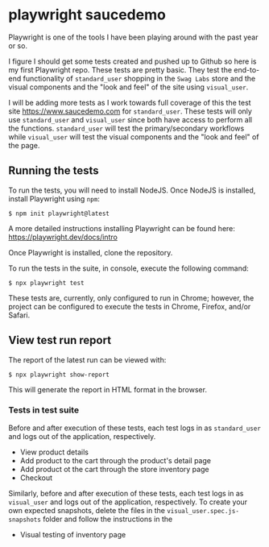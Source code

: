 # playwright saucedemo

Playwright is one of the tools I have been playing around with the past year or so.

I figure I should get some tests created and pushed up to Github so here is my first Playwright repo. 
These tests are pretty basic. They test the end-to-end functionality of `standard_user` shopping in the `Swag Labs` store and the visual components and the "look and feel" of the site using `visual_user`.

I will be adding more tests as I work towards full coverage of this the test site https://www.saucedemo.com for `standard_user`.
These tests will only use `standard_user` and `visual_user` since both have access to perform all the functions. `standard_user` will test the primary/secondary workflows while `visual_user` will test the visual components and the "look and feel" of the page.

## Running the tests
To run the tests, you will need to install NodeJS. 
Once NodeJS is installed, install Playwright using `npm`:
```
$ npm init playwright@latest
```
A more detailed instructions installing Playwright can be found here: https://playwright.dev/docs/intro

Once Playwright is installed, clone the repository.

To run the tests in the suite, in console, execute the following command:
```
$ npx playwright test
```
These tests are, currently, only configured to run in Chrome; however, the project can be configured to execute the tests in Chrome, Firefox, and/or Safari.

## View test run report
The report of the latest run can be viewed with:
```
$ npx playwright show-report
```
This will generate the report in HTML format in the browser.

### Tests in test suite
Before and after execution of these tests, each test logs in as `standard_user` and logs out of the application, respectively.
* View product details
* Add product to the cart through the product's detail page
* Add product ot the cart through the store inventory page
* Checkout

Similarly, before and after execution of these tests, each test logs in as `visual_user` and logs out of the application, respectively.
To create your own expected snapshots, delete the files in the `visual_user.spec.js-snapshots` folder and follow the instructions in the 
* Visual testing of inventory page
